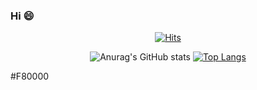 ### Hi 😄
<div align=center>
  
[![Hits](https://hits.seeyoufarm.com/api/count/incr/badge.svg?url=https%3A%2F%2Fgithub.com%2Fgjbae1212%2Fhit-counter&count_bg=%2379C83D&title_bg=%23555555&icon=&icon_color=%23E7E7E7&title=hits+%28%EB%B0%A9%EB%AC%B8%EC%9E%90+%EC%88%98%29+&edge_flat=false)](https://hits.seeyoufarm.com)     

</div>
<div align=center>
  
![Anurag's GitHub stats](https://github-readme-stats.vercel.app/api?username=JoonPyo-Hong&show_icons=true&theme=radical&count_private=true&show_icons=true&hide=stars)
[![Top Langs](https://github-readme-stats.vercel.app/api/top-langs/?username=JoonPyo-Hong&layout=compact&theme=radical)](https://github.com/anuraghazra/github-readme-stats)
</div>
<div>
  #F80000
</div>
